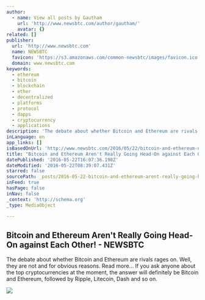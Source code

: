 ```yaml
---
author:
  - name: View all posts by Gautham
    url: 'http://www.newsbtc.com/author/gautham/'
    avatar: {}
related: []
publisher:
  url: 'http://www.newsbtc.com'
  name: NEWSBTC
  favicon: 'https://s3.amazonaws.com/common-newsbtc/images/favicon.ico'
  domain: www.newsbtc.com
keywords:
  - ethereum
  - bitcoin
  - blockchain
  - ether
  - decentralized
  - platforms
  - protocol
  - dapps
  - cryptocurrency
  - applications
description: 'The debate about whether Bitcoin and Ethereum are rivals rages on. Well, they are not and for obvious reasons. Read more... If you ask anyone about the top cryptocurrencies at the moment, the answer will definitely be Bitcoin and Ethereum, followed by Ripple, Litecoin, Dash and so on.'
inLanguage: en
app_links: []
isBasedOnUrl: 'http://www.newsbtc.com/2016/05/22/bitcoin-and-ethereum-not-rivals/'
title: "Bitcoin and Ethereum Aren't Really Going Head-On against Each Other! - NEWSBTC"
datePublished: '2016-05-22T16:07:36.198Z'
dateModified: '2016-05-22T08:39:07.431Z'
starred: false
sourcePath: _posts/2016-05-22-bitcoin-and-ethereum-arent-really-going-head-on-against-eac.md
inFeed: true
hasPage: false
inNav: false
_context: 'http://schema.org'
_type: MediaObject

---
```

<article style=""><h1>Bitcoin and Ethereum Aren't Really Going Head-On against Each Other! - NEWSBTC</h1><p>The debate about whether Bitcoin and Ethereum are rivals rages on. Well, they are not and for obvious reasons. Read more... If you ask anyone about the top cryptocurrencies at the moment, the answer will definitely be Bitcoin and Ethereum, followed by Ripple, Litecoin, Dash and so on.</p><img src="http://s3.amazonaws.com/main-newsbtc-images/2016/05/22031710/Bitcoin-and-Ethereum-Aren%E2%80%99t-Really-Going-Head-On-against-Each-Other.jpg" /></article>